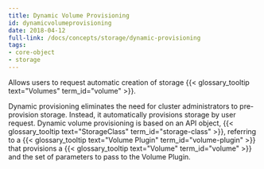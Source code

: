 ```yaml
---
title: Dynamic Volume Provisioning
id: dynamicvolumeprovisioning
date: 2018-04-12
full-link: /docs/concepts/storage/dynamic-provisioning
tags:
- core-object
- storage 
---
```

 Allows users to request automatic creation of storage  {{< glossary_tooltip text="Volumes" term_id="volume" >}}.

<!--more--> 

Dynamic provisioning eliminates the need for cluster administrators to pre-provision storage. Instead, it automatically provisions storage by user request. Dynamic volume provisioning is based on an API object, {{< glossary_tooltip text="StorageClass" term_id="storage-class" >}}, referring to a {{< glossary_tooltip text="Volume Plugin" term_id="volume-plugin" >}} that provisions a {{< glossary_tooltip text="Volume" term_id="volume" >}} and the set of parameters to pass to the Volume Plugin.

